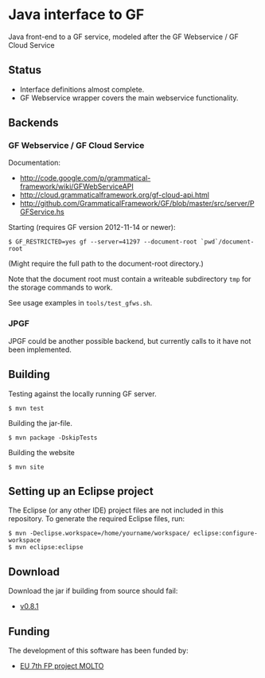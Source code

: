 Java interface to GF
====================

Java front-end to a GF service, modeled after the GF Webservice / GF Cloud Service

Status
------

  - Interface definitions almost complete.
  - GF Webservice wrapper covers the main webservice functionality.


Backends
--------

### GF Webservice / GF Cloud Service

Documentation:

  - http://code.google.com/p/grammatical-framework/wiki/GFWebServiceAPI
  - http://cloud.grammaticalframework.org/gf-cloud-api.html
  - http://github.com/GrammaticalFramework/GF/blob/master/src/server/PGFService.hs

Starting (requires GF version 2012-11-14 or newer):

	$ GF_RESTRICTED=yes gf --server=41297 --document-root `pwd`/document-root

(Might require the full path to the document-root directory.)

Note that the document root must contain a writeable subdirectory `tmp` for the storage
commands to work.

See usage examples in `tools/test_gfws.sh`.

### JPGF

JPGF could be another possible backend, but currently calls to it have
not been implemented.

Building
--------

Testing against the locally running GF server.

	$ mvn test

Building the jar-file.

	$ mvn package -DskipTests

Building the website

	$ mvn site


Setting up an Eclipse project
-----------------------------

The Eclipse (or any other IDE) project files are not included in
this repository. To generate the required Eclipse files, run:

	$ mvn -Declipse.workspace=/home/yourname/workspace/ eclipse:configure-workspace
	$ mvn eclipse:eclipse


Download
--------

Download the jar if building from source should fail:

  - [v0.8.1](https://docs.google.com/file/d/0B5rlzd4hAZrEUF9jWXFfcHBHRFE/edit?usp=sharing)


Funding
-------

The development of this software has been funded by:

  - [EU 7th FP project MOLTO](http://www.molto-project.eu)
